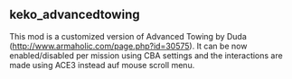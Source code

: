 ## keko_advancedtowing
This mod is a customized version of Advanced Towing by Duda (http://www.armaholic.com/page.php?id=30575). It can be now enabled/disabled per mission using CBA settings and the interactions are made using ACE3 instead auf mouse scroll menu.
